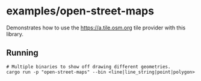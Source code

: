 # examples/open-street-maps

Demonstrates how to use the <https://a.tile.osm.org> tile provider with this library.

## Running

```shell
# Multiple binaries to show off drawing different geometries.
cargo run -p "open-street-maps" --bin <line|line_string|point|polygon>
```